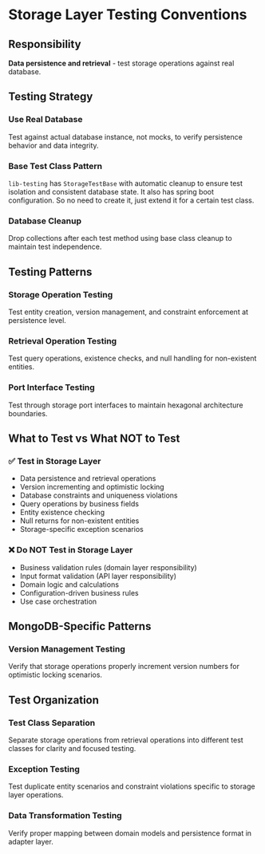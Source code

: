 # Storage Layer Testing Conventions

## Responsibility
**Data persistence and retrieval** - test storage operations against real database.

## Testing Strategy

### Use Real Database
Test against actual database instance, not mocks, to verify persistence behavior and data integrity.

### Base Test Class Pattern
`lib-testing` has `StorageTestBase` with automatic cleanup to ensure test isolation and consistent database state. It also has spring boot configuration. So no need to create it, just extend it for a certain test class.

### Database Cleanup
Drop collections after each test method using base class cleanup to maintain test independence.

## Testing Patterns

### Storage Operation Testing
Test entity creation, version management, and constraint enforcement at persistence level.

### Retrieval Operation Testing
Test query operations, existence checks, and null handling for non-existent entities.

### Port Interface Testing
Test through storage port interfaces to maintain hexagonal architecture boundaries.

## What to Test vs What NOT to Test

### ✅ Test in Storage Layer
- Data persistence and retrieval operations
- Version incrementing and optimistic locking
- Database constraints and uniqueness violations
- Query operations by business fields
- Entity existence checking
- Null returns for non-existent entities
- Storage-specific exception scenarios

### ❌ Do NOT Test in Storage Layer
- Business validation rules (domain layer responsibility)
- Input format validation (API layer responsibility)
- Domain logic and calculations
- Configuration-driven business rules
- Use case orchestration

## MongoDB-Specific Patterns

### Version Management Testing
Verify that storage operations properly increment version numbers for optimistic locking scenarios.

## Test Organization

### Test Class Separation
Separate storage operations from retrieval operations into different test classes for clarity and focused testing.

### Exception Testing
Test duplicate entity scenarios and constraint violations specific to storage layer operations.

### Data Transformation Testing
Verify proper mapping between domain models and persistence format in adapter layer.